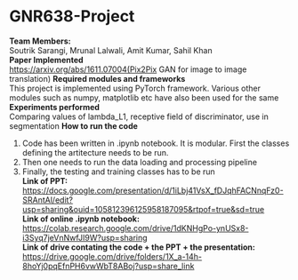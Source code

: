 # GNR638-Project
**Team Members:**<br />
Soutrik Sarangi, Mrunal Lalwali, Amit Kumar, Sahil Khan<br />
**Paper Implemented**<br />
https://arxiv.org/abs/1611.07004(Pix2Pix GAN for image to image translation)
**Required modules and frameworks**<br />
This project is implemented using PyTorch framework. Various other modules such as numpy, matplotlib etc have also been used for the same<br />
**Experiments performed**<br />
Comparing values of lambda_L1, receptive field of discriminator, use in segmentation
**How to run the code**<br />
1. Code has been written in .ipynb notebook. It is modular. First the classes defining the artitecture needs to be run.<br />
2. Then one needs to run the data loading and processing pipeline<br />
3. Finally, the testing and training classes has to be run<br />
**Link of PPT:**<br />
https://docs.google.com/presentation/d/1iLbj41VsX_fDJqhFACNnqFz0-SRAntAl/edit?usp=sharing&ouid=105812396125958187095&rtpof=true&sd=true<br />
**Link of online .ipynb notebook:**<br />
https://colab.research.google.com/drive/1dKNHgPo-ynUSx8-i3Syq7jeVnNwfJI9W?usp=sharing<br />
**Link of drive contating the code + the PPT + the presentation:**<br />
https://drive.google.com/drive/folders/1X_a-14h-8hoYj0pqEfnPH6vwWbT8ABoj?usp=share_link<br />
